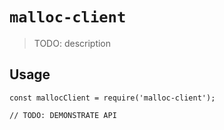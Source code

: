 # `malloc-client`

> TODO: description

## Usage

```
const mallocClient = require('malloc-client');

// TODO: DEMONSTRATE API
```
